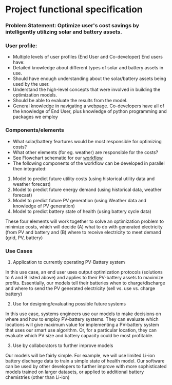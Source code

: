 # Project functional specification

### Problem Statement: Optimize user's cost savings by intelligently utilizing solar and battery assets.

### User profile:
- Multiple levels of user profiles (End User and Co-developer)
End users have:
- Detailed knowledge about different types of solar and battery assets in use.
- Should have enough understanding about the solar/battery assets being used by the user.
- Understand the high-level concepts that were involved in building the optimization models.
- Should be able to evaluate the results from the model.
- General knowledge in navigating a webpage.
Co-developers have all of the knowledge of End User, plus knowledge of python programming and packages we employ

### Components/elements
- What solar/battery feartures would be most responsible for optimizing costs?
- What other elements (for eg. weather) are responsible for the costs?
- See Flowchart schematic for our [workflow](../img/Model_flowchart_outline.png)
- The following components of the workflow can be developed in parallel then integrated:
1. Model to predict future utility costs (using historical utility data and weather forecast)
2. Model to predict future energy demand (using historical data, weather forecast)
3. Model to predict future PV generation (using Weather data and knowledge of PV generation)
4. Model to predict battery state of health (using battery cycle data)

These four elements will work together to solve an optimization problem to minimize costs, which will decide (A) what to do with generated electricity (from PV and battery and (B) where to receive electricity to meet demand (grid, PV, battery)

### Use Cases
1. Application to currently operating PV-Battery system

In this use case, an end user uses output optimization protocols (solutions to A and B listed above) and applies to their PV-battery assets to maximize profits. Essentially, our models tell their batteries when to charge/discharge and where to send the PV generated electricity (sell vs. use vs. charge battery)

2. Use for designing/evaluating possible future systems

In this use case, systems engineers use our models to make decisions on where and how to employ PV-battery systems. They can evaluate which locations will give maximum value for implementing a PV-battery system that uses our smart use algorithm. Or, for a particular location, they can evaluate which PV size and battery capacity could be most profitable.

3. Use by collaborators to further improve models

Our models will be fairly simple. For example, we will use limited Li-ion battery discharge data to train a simple state of health model. Our software can be used by other developers to further improve with more sophisticated models trained on larger datasets, or applied to additional battery chemistries (other than Li-ion)
